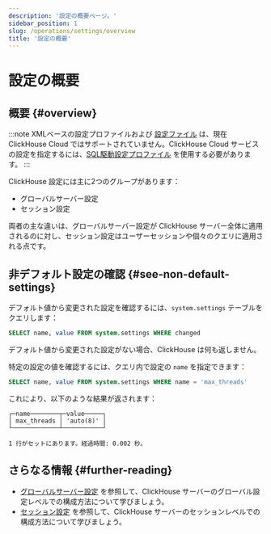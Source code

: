 ```yaml
---
description: '設定の概要ページ。'
sidebar_position: 1
slug: /operations/settings/overview
title: '設定の概要'
---
```



# 設定の概要

## 概要 {#overview}

:::note
XMLベースの設定プロファイルおよび [設定ファイル](/operations/configuration-files) は、現在 ClickHouse Cloud ではサポートされていません。ClickHouse Cloud サービスの設定を指定するには、[SQL駆動設定プロファイル](/operations/access-rights#settings-profiles-management) を使用する必要があります。
:::

ClickHouse 設定には主に2つのグループがあります：

- グローバルサーバー設定
- セッション設定

両者の主な違いは、グローバルサーバー設定が ClickHouse サーバー全体に適用されるのに対し、セッション設定はユーザーセッションや個々のクエリに適用される点です。

## 非デフォルト設定の確認 {#see-non-default-settings}

デフォルト値から変更された設定を確認するには、`system.settings` テーブルをクエリします：

```sql
SELECT name, value FROM system.settings WHERE changed
```

デフォルト値から変更された設定がない場合、ClickHouse は何も返しません。

特定の設定の値を確認するには、クエリ内で設定の `name` を指定できます：

```sql
SELECT name, value FROM system.settings WHERE name = 'max_threads'
```

これにより、以下のような結果が返されます：

```response
┌─name────────┬─value─────┐
│ max_threads │ 'auto(8)' │
└─────────────┴───────────┘

1 行がセットにあります。経過時間: 0.002 秒。
```

## さらなる情報 {#further-reading}

- [グローバルサーバー設定](/operations/server-configuration-parameters/settings.md) を参照して、ClickHouse サーバーのグローバル設定レベルでの構成方法について学びましょう。
- [セッション設定](/operations/settings/settings-query-level.md) を参照して、ClickHouse サーバーのセッションレベルでの構成方法について学びましょう。
